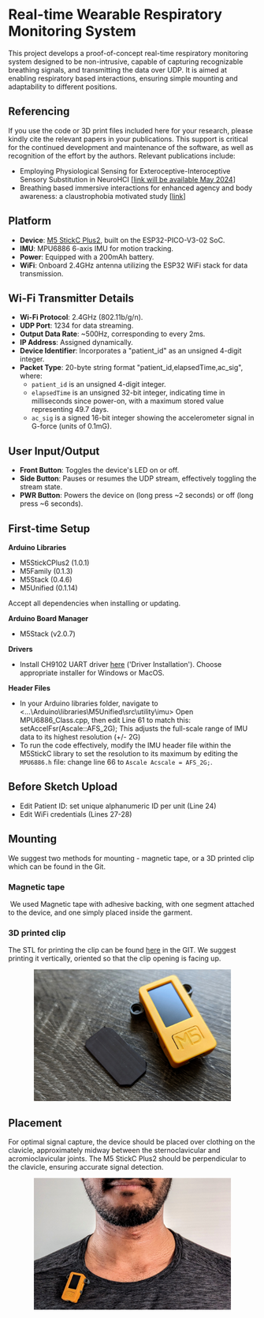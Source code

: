 # Real-time Wearable Respiratory Monitoring System

This project develops a proof-of-concept real-time respiratory monitoring system designed to be non-intrusive, capable of capturing recognizable breathing signals, and transmitting the data over UDP. It is aimed at enabling respiratory based interactions, ensuring simple mounting and adaptability to different positions.

## Referencing

If you use the code or 3D print files included here for your research, please kindly cite the relevant papers in your publications. This support is critical for the continued development and maintenance of the software, as well as recognition of the effort by the authors. Relevant publications include:
* Employing Physiological Sensing for Exteroceptive-Interoceptive Sensory Substitution in NeuroHCI \[[link will be available May 2024](https://dl.acm.org/doi/full/10.1145/3544549.3585897)] 
* Breathing based immersive interactions for enhanced agency and body awareness: a claustrophobia motivated study \[[link](https://dl.acm.org/doi/full/10.1145/3544549.3585897)] 
## Platform

- **Device**: [M5 StickC Plus2](https://docs.m5stack.com/en/core/M5StickC%20PLUS2), built on the ESP32-PICO-V3-02 SoC.
- **IMU**: MPU6886 6-axis IMU for motion tracking.
- **Power**: Equipped with a 200mAh battery.
- **WiFi**: Onboard 2.4GHz antenna utilizing the ESP32 WiFi stack for data transmission.


## Wi-Fi Transmitter Details

- **Wi-Fi Protocol**: 2.4GHz (802.11b/g/n).
- **UDP Port**: 1234 for data streaming.
- **Output Data Rate**: ~500Hz, corresponding to every 2ms.
- **IP Address**: Assigned dynamically.
- **Device Identifier**: Incorporates a "patient_id" as an unsigned 4-digit integer.
- **Packet Type**: 20-byte string format "patient_id,elapsedTime,ac_sig", where:
  - `patient_id` is an unsigned 4-digit integer.
  - `elapsedTime` is an unsigned 32-bit integer, indicating time in milliseconds since power-on, with a maximum stored value representing 49.7 days.
  - `ac_sig` is a signed 16-bit integer showing the accelerometer signal in G-force (units of 0.1mG).

## User Input/Output

- **Front Button**: Toggles the device's LED on or off.
- **Side Button**: Pauses or resumes the UDP stream, effectively toggling the stream state.
- **PWR Button**: Powers the device on (long press ~2 seconds) or off (long press ~6 seconds).

## First-time Setup

**Arduino Libraries**
- M5StickCPlus2 (1.0.1)
- M5Family (0.1.3)
- M5Stack (0.4.6)
- M5Unified (0.1.14)

Accept all dependencies when installing or updating.

**Arduino Board Manager**
- M5Stack (v2.0.7)

**Drivers**
- Install CH9102 UART driver [here](https://docs.m5stack.com/en/core/M5StickC%20PLUS2) ('Driver Installation').
Choose appropriate installer for Windows or MacOS.

**Header Files**
- In your Arduino libraries folder, navigate to <...\Arduino\libraries\M5Unified\src\utility\imu>
Open MPU6886_Class.cpp, then edit Line 61 to match this: setAccelFsr(Ascale::AFS_2G);
This adjusts the full-scale range of IMU data to its highest resolution (+/- 2G)
- To run the code effectively, modify the IMU header file within the M5StickC library to set the resolution to its maximum by editing the `MPU6886.h` file: change line 66 to `Ascale Acscale = AFS_2G;`.

## Before Sketch Upload

- Edit Patient ID: set unique alphanumeric ID per unit (Line 24)
- Edit WiFi credentials (Lines 27-28)

## Mounting

We suggest two methods for mounting - magnetic tape, or a 3D printed clip which can be found in the Git.
### Magnetic tape
 We used Magnetic tape with adhesive backing, with one segment attached to the device, and one simply placed inside the garment. 
 
### 3D printed clip
The STL for printing the clip can be found [here](https://github.com/Nmbr6/breathing-clip/blob/main/Sensor%20Clip.STL) in the GIT. We suggest printing it vertically, oriented so that the clip opening is facing up.

<p align="center">
   <img src="https://raw.githubusercontent.com/Nmbr6/breathing-clip/main/Figures/sensor%202.jpg?token=GHSAT0AAAAAACODQH7HHRZ7BNCIGNU4TO7WZRHVDFQ" width="400"/> 
</p>

## Placement

For optimal signal capture, the device should be placed over clothing on the clavicle, approximately midway between the sternoclavicular and acromioclavicular joints. The M5 StickC Plus2 should be perpendicular to the clavicle, ensuring accurate signal detection.

<p align="center">
  <img src="https://raw.githubusercontent.com/Nmbr6/breathing-clip/main/Figures/sensor%201.jpg?token=GHSAT0AAAAAACODQH7HNZP7RFBZG6IX2DH2ZRHVCOA" width="400"/>
</p>
